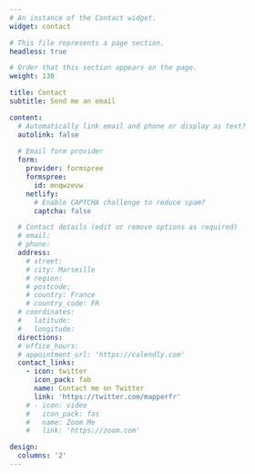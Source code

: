```yaml
---
# An instance of the Contact widget.
widget: contact

# This file represents a page section.
headless: true

# Order that this section appears on the page.
weight: 130

title: Contact
subtitle: Send me an email

content:
  # Automatically link email and phone or display as text?
  autolink: false
  
  # Email form provider
  form:
    provider: formspree
    formspree: 
      id: mnqwzevw
    netlify:
      # Enable CAPTCHA challenge to reduce spam?
      captcha: false

  # Contact details (edit or remove options as required)
  # email: 
  # phone: 
  address:
    # street: 
    # city: Marseille
    # region: 
    # postcode:
    # country: France
    # country_code: FR
  # coordinates:
  #   latitude:
  #   longitude: 
  directions: 
  # office_hours:
  # appointment_url: 'https://calendly.com'
  contact_links:
    - icon: twitter
      icon_pack: fab
      name: Contact me on Twitter
      link: 'https://twitter.com/mapperfr'
    # - icon: video
    #   icon_pack: fas
    #   name: Zoom Me
    #   link: 'https://zoom.com'

design:
  columns: '2'
---
```


